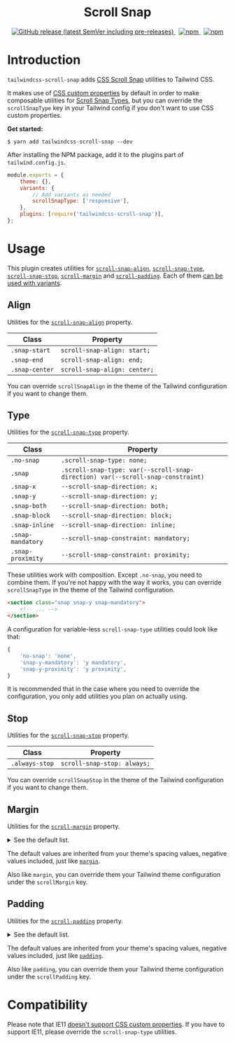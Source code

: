 <p align="center">
  <h1 align="center">Scroll Snap</h1>
  <p align="center">
    <a href="https://github.com/innocenzi/tailwindcss-scroll-snap/releases">
      <img alt="GitHub release (latest SemVer including pre-releases)" src="https://img.shields.io/github/v/release/innocenzi/tailwindcss-scroll-snap?include_prereleases&style=flat-square">
    </a>
    &nbsp;
    <a href="https://npmjs.com/package/tailwindcss-scroll-snap">
      <img alt="npm" src="https://img.shields.io/npm/v/tailwindcss-scroll-snap?style=flat-square">
    </a>
    &nbsp;
    <a href="https://npmjs.com/package/tailwindcss-scroll-snap">
      <img alt="npm" src="https://img.shields.io/npm/dt/tailwindcss-scroll-snap?style=flat-square&color=blue">
    </a>
  </p>
</p>

# Introduction

`tailwindcss-scroll-snap` adds [CSS Scroll Snap](https://css-tricks.com/practical-css-scroll-snapping/) utilities to Tailwind CSS.

It makes use of [CSS custom properties](https://developer.mozilla.org/en-US/docs/Web/CSS/--*) by default in order to make composable utilities for [Scroll Snap Types](https://developer.mozilla.org/fr/docs/Web/CSS/scroll-snap-type), but you can override the `scrollSnapType` key in your Tailwind config if you don't want to use CSS custom properties.

**Get started:**

```console
$ yarn add tailwindcss-scroll-snap --dev
```

After installing the NPM package, add it to the plugins part of `tailwind.config.js`.

```js
module.exports = {
	theme: {},
	variants: {
		// Add variants as needed
		scrollSnapType: ['responsive'],
	},
	plugins: [require('tailwindcss-scroll-snap')],
};
```

# Usage

This plugin creates utilities for [`scroll-snap-align`](#align), [`scroll-snap-type`](#Type), [`scroll-snap-stop`](#Stop), [`scroll-margin`](#margin) and [`scroll-padding`](#Padding). Each of them [can be used with variants](https://tailwindcss.com/docs/configuration/#variants).

## Align

Utilities for the [`scroll-snap-align`](https://developer.mozilla.org/fr/docs/Web/CSS/scroll-snap-align) property.

| Class          | Property                     |
| -------------- | ---------------------------- |
| `.snap-start`  | `scroll-snap-align: start;`  |
| `.snap-end`    | `scroll-snap-align: end;`    |
| `.snap-center` | `scroll-snap-align: center;` |

You can override `scrollSnapAlign` in the theme of the Tailwind configuration if you want to change them.

## Type

Utilities for the [`scroll-snap-type`](https://developer.mozilla.org/fr/docs/Web/CSS/scroll-snap-type) property.

| Class             | Property                                                                        |
| ----------------- | ------------------------------------------------------------------------------- |
| `.no-snap`        | `.scroll-snap-type: none;`                                                      |
| `.snap`           | `.scroll-snap-type: var(--scroll-snap-direction) var(--scroll-snap-constraint)` |
| `.snap-x`         | `--scroll-snap-direction: x;`                                                   |
| `.snap-y`         | `--scroll-snap-direction: y;`                                                   |
| `.snap-both`      | `--scroll-snap-direction: both;`                                                |
| `.snap-block`     | `--scroll-snap-direction: block;`                                               |
| `.snap-inline`    | `--scroll-snap-direction: inline;`                                              |
| `.snap-mandatory` | `--scroll-snap-constraint: mandatory;`                                          |
| `.snap-proximity` | `--scroll-snap-constraint: proximity;`                                          |

These utilities work with composition. Except `.no-snap`, you need to combine them. If you're not happy with the way it works, you can override `scrollSnapType` in the theme of the Tailwind configuration.

```html
<section class="snap snap-y snap-mandatory">
	<!-- ... -->
</section>
```

A configuration for variable-less `scroll-snap-type` utilities could look like that:

```js
{
    'no-snap': 'none',
    'snap-y-mandatory': 'y mandatory',
    'snap-y-proximity': 'y proximity',
}
```

It is recommended that in the case where you need to override the configuration, you only add utilities you plan on actually using.

## Stop

Utilities for the [`scroll-snap-stop`](https://developer.mozilla.org/fr/docs/Web/CSS/scroll-snap-stop) property.

| Class          | Property                    |
| -------------- | --------------------------- |
| `.always-stop` | `scroll-snap-stop: always;` |

You can override `scrollSnapStop` in the theme of the Tailwind configuration if you want to change them.

## Margin

Utilities for the [`scroll-margin`](https://developer.mozilla.org/fr/docs/Web/CSS/scroll-margin) property.

<details>
<summary>See the default list.</summary>
<table>
  <thead>
    <tr>
      <th>Class</th>
      <th>Property</th>
    </tr>
  </thead>
  <tbody>
    <tr>
      <td><code>.snap-m-0</code></td>
      <td><code>scroll-margin: 0;</code></td>
    </tr>
    <tr>
      <td><code>.snap-m-1</code></td>
      <td><code>scroll-margin: 0.25rem;</code></td>
    </tr>
    <tr>
      <td><code>.snap-m-2</code></td>
      <td><code>scroll-margin: 0.5rem;</code></td>
    </tr>
    <tr>
      <td><code>.snap-m-3</code></td>
      <td><code>scroll-margin: 0.75rem;</code></td>
    </tr>
    <tr>
      <td><code>.snap-m-4</code></td>
      <td><code>scroll-margin: 1rem;</code></td>
    </tr>
    <tr>
      <td><code>.snap-m-5</code></td>
      <td><code>scroll-margin: 1.25rem;</code></td>
    </tr>
    <tr>
      <td><code>.snap-m-6</code></td>
      <td><code>scroll-margin: 1.5rem;</code></td>
    </tr>
    <tr>
      <td><code>.snap-m-8</code></td>
      <td><code>scroll-margin: 2rem;</code></td>
    </tr>
    <tr>
      <td><code>.snap-m-10</code></td>
      <td><code>scroll-margin: 2.5rem;</code></td>
    </tr>
    <tr>
      <td><code>.snap-m-12</code></td>
      <td><code>scroll-margin: 3rem;</code></td>
    </tr>
    <tr>
      <td><code>.snap-m-16</code></td>
      <td><code>scroll-margin: 4rem;</code></td>
    </tr>
    <tr>
      <td><code>.snap-m-20</code></td>
      <td><code>scroll-margin: 5rem;</code></td>
    </tr>
    <tr>
      <td><code>.snap-m-24</code></td>
      <td><code>scroll-margin: 6rem;</code></td>
    </tr>
    <tr>
      <td><code>.snap-m-32</code></td>
      <td><code>scroll-margin: 8rem;</code></td>
    </tr>
    <tr>
      <td><code>.snap-m-40</code></td>
      <td><code>scroll-margin: 10rem;</code></td>
    </tr>
    <tr>
      <td><code>.snap-m-48</code></td>
      <td><code>scroll-margin: 12rem;</code></td>
    </tr>
    <tr>
      <td><code>.snap-m-56</code></td>
      <td><code>scroll-margin: 14rem;</code></td>
    </tr>
    <tr>
      <td><code>.snap-m-64</code></td>
      <td><code>scroll-margin: 16rem;</code></td>
    </tr>
    <tr>
      <td><code>.snap-m-auto</code></td>
      <td><code>scroll-margin: auto;</code></td>
    </tr>
    <tr>
      <td><code>.snap-m-px</code></td>
      <td><code>scroll-margin: 1px;</code></td>
    </tr>
    <tr>
      <td><code>.-snap-m-1</code></td>
      <td><code>scroll-margin: -0.25rem;</code></td>
    </tr>
    <tr>
      <td><code>.-snap-m-2</code></td>
      <td><code>scroll-margin: -0.5rem;</code></td>
    </tr>
    <tr>
      <td><code>.-snap-m-3</code></td>
      <td><code>scroll-margin: -0.75rem;</code></td>
    </tr>
    <tr>
      <td><code>.-snap-m-4</code></td>
      <td><code>scroll-margin: -1rem;</code></td>
    </tr>
    <tr>
      <td><code>.-snap-m-5</code></td>
      <td><code>scroll-margin: -1.25rem;</code></td>
    </tr>
    <tr>
      <td><code>.-snap-m-6</code></td>
      <td><code>scroll-margin: -1.5rem;</code></td>
    </tr>
    <tr>
      <td><code>.-snap-m-8</code></td>
      <td><code>scroll-margin: -2rem;</code></td>
    </tr>
    <tr>
      <td><code>.-snap-m-10</code></td>
      <td><code>scroll-margin: -2.5rem;</code></td>
    </tr>
    <tr>
      <td><code>.-snap-m-12</code></td>
      <td><code>scroll-margin: -3rem;</code></td>
    </tr>
    <tr>
      <td><code>.-snap-m-16</code></td>
      <td><code>scroll-margin: -4rem;</code></td>
    </tr>
    <tr>
      <td><code>.-snap-m-20</code></td>
      <td><code>scroll-margin: -5rem;</code></td>
    </tr>
    <tr>
      <td><code>.-snap-m-24</code></td>
      <td><code>scroll-margin: -6rem;</code></td>
    </tr>
    <tr>
      <td><code>.-snap-m-32</code></td>
      <td><code>scroll-margin: -8rem;</code></td>
    </tr>
    <tr>
      <td><code>.-snap-m-40</code></td>
      <td><code>scroll-margin: -10rem;</code></td>
    </tr>
    <tr>
      <td><code>.-snap-m-48</code></td>
      <td><code>scroll-margin: -12rem;</code></td>
    </tr>
    <tr>
      <td><code>.-snap-m-56</code></td>
      <td><code>scroll-margin: -14rem;</code></td>
    </tr>
    <tr>
      <td><code>.-snap-m-64</code></td>
      <td><code>scroll-margin: -16rem;</code></td>
    </tr>
    <tr>
      <td><code>.-snap-m-px</code></td>
      <td><code>scroll-margin: -1px;</code></td>
    </tr>
    <tr>
      <td><code>.snap-my-0</code></td>
      <td><code>scroll-margin-top: 0; scroll-margin-bottom: 0;</code></td>
    </tr>
    <tr>
      <td><code>.snap-mx-0</code></td>
      <td><code>scroll-margin-left: 0; scroll-margin-right: 0;</code></td>
    </tr>
    <tr>
      <td><code>.snap-my-1</code></td>
      <td><code>scroll-margin-top: 0.25rem; scroll-margin-bottom: 0.25rem;</code></td>
    </tr>
    <tr>
      <td><code>.snap-mx-1</code></td>
      <td><code>scroll-margin-left: 0.25rem; scroll-margin-right: 0.25rem;</code></td>
    </tr>
    <tr>
      <td><code>.snap-my-2</code></td>
      <td><code>scroll-margin-top: 0.5rem; scroll-margin-bottom: 0.5rem;</code></td>
    </tr>
    <tr>
      <td><code>.snap-mx-2</code></td>
      <td><code>scroll-margin-left: 0.5rem; scroll-margin-right: 0.5rem;</code></td>
    </tr>
    <tr>
      <td><code>.snap-my-3</code></td>
      <td><code>scroll-margin-top: 0.75rem; scroll-margin-bottom: 0.75rem;</code></td>
    </tr>
    <tr>
      <td><code>.snap-mx-3</code></td>
      <td><code>scroll-margin-left: 0.75rem; scroll-margin-right: 0.75rem;</code></td>
    </tr>
    <tr>
      <td><code>.snap-my-4</code></td>
      <td><code>scroll-margin-top: 1rem; scroll-margin-bottom: 1rem;</code></td>
    </tr>
    <tr>
      <td><code>.snap-mx-4</code></td>
      <td><code>scroll-margin-left: 1rem; scroll-margin-right: 1rem;</code></td>
    </tr>
    <tr>
      <td><code>.snap-my-5</code></td>
      <td><code>scroll-margin-top: 1.25rem; scroll-margin-bottom: 1.25rem;</code></td>
    </tr>
    <tr>
      <td><code>.snap-mx-5</code></td>
      <td><code>scroll-margin-left: 1.25rem; scroll-margin-right: 1.25rem;</code></td>
    </tr>
    <tr>
      <td><code>.snap-my-6</code></td>
      <td><code>scroll-margin-top: 1.5rem; scroll-margin-bottom: 1.5rem;</code></td>
    </tr>
    <tr>
      <td><code>.snap-mx-6</code></td>
      <td><code>scroll-margin-left: 1.5rem; scroll-margin-right: 1.5rem;</code></td>
    </tr>
    <tr>
      <td><code>.snap-my-8</code></td>
      <td><code>scroll-margin-top: 2rem; scroll-margin-bottom: 2rem;</code></td>
    </tr>
    <tr>
      <td><code>.snap-mx-8</code></td>
      <td><code>scroll-margin-left: 2rem; scroll-margin-right: 2rem;</code></td>
    </tr>
    <tr>
      <td><code>.snap-my-10</code></td>
      <td><code>scroll-margin-top: 2.5rem; scroll-margin-bottom: 2.5rem;</code></td>
    </tr>
    <tr>
      <td><code>.snap-mx-10</code></td>
      <td><code>scroll-margin-left: 2.5rem; scroll-margin-right: 2.5rem;</code></td>
    </tr>
    <tr>
      <td><code>.snap-my-12</code></td>
      <td><code>scroll-margin-top: 3rem; scroll-margin-bottom: 3rem;</code></td>
    </tr>
    <tr>
      <td><code>.snap-mx-12</code></td>
      <td><code>scroll-margin-left: 3rem; scroll-margin-right: 3rem;</code></td>
    </tr>
    <tr>
      <td><code>.snap-my-16</code></td>
      <td><code>scroll-margin-top: 4rem; scroll-margin-bottom: 4rem;</code></td>
    </tr>
    <tr>
      <td><code>.snap-mx-16</code></td>
      <td><code>scroll-margin-left: 4rem; scroll-margin-right: 4rem;</code></td>
    </tr>
    <tr>
      <td><code>.snap-my-20</code></td>
      <td><code>scroll-margin-top: 5rem; scroll-margin-bottom: 5rem;</code></td>
    </tr>
    <tr>
      <td><code>.snap-mx-20</code></td>
      <td><code>scroll-margin-left: 5rem; scroll-margin-right: 5rem;</code></td>
    </tr>
    <tr>
      <td><code>.snap-my-24</code></td>
      <td><code>scroll-margin-top: 6rem; scroll-margin-bottom: 6rem;</code></td>
    </tr>
    <tr>
      <td><code>.snap-mx-24</code></td>
      <td><code>scroll-margin-left: 6rem; scroll-margin-right: 6rem;</code></td>
    </tr>
    <tr>
      <td><code>.snap-my-32</code></td>
      <td><code>scroll-margin-top: 8rem; scroll-margin-bottom: 8rem;</code></td>
    </tr>
    <tr>
      <td><code>.snap-mx-32</code></td>
      <td><code>scroll-margin-left: 8rem; scroll-margin-right: 8rem;</code></td>
    </tr>
    <tr>
      <td><code>.snap-my-40</code></td>
      <td><code>scroll-margin-top: 10rem; scroll-margin-bottom: 10rem;</code></td>
    </tr>
    <tr>
      <td><code>.snap-mx-40</code></td>
      <td><code>scroll-margin-left: 10rem; scroll-margin-right: 10rem;</code></td>
    </tr>
    <tr>
      <td><code>.snap-my-48</code></td>
      <td><code>scroll-margin-top: 12rem; scroll-margin-bottom: 12rem;</code></td>
    </tr>
    <tr>
      <td><code>.snap-mx-48</code></td>
      <td><code>scroll-margin-left: 12rem; scroll-margin-right: 12rem;</code></td>
    </tr>
    <tr>
      <td><code>.snap-my-56</code></td>
      <td><code>scroll-margin-top: 14rem; scroll-margin-bottom: 14rem;</code></td>
    </tr>
    <tr>
      <td><code>.snap-mx-56</code></td>
      <td><code>scroll-margin-left: 14rem; scroll-margin-right: 14rem;</code></td>
    </tr>
    <tr>
      <td><code>.snap-my-64</code></td>
      <td><code>scroll-margin-top: 16rem; scroll-margin-bottom: 16rem;</code></td>
    </tr>
    <tr>
      <td><code>.snap-mx-64</code></td>
      <td><code>scroll-margin-left: 16rem; scroll-margin-right: 16rem;</code></td>
    </tr>
    <tr>
      <td><code>.snap-my-auto</code></td>
      <td><code>scroll-margin-top: auto; scroll-margin-bottom: auto;</code></td>
    </tr>
    <tr>
      <td><code>.snap-mx-auto</code></td>
      <td><code>scroll-margin-left: auto; scroll-margin-right: auto;</code></td>
    </tr>
    <tr>
      <td><code>.snap-my-px</code></td>
      <td><code>scroll-margin-top: 1px; scroll-margin-bottom: 1px;</code></td>
    </tr>
    <tr>
      <td><code>.snap-mx-px</code></td>
      <td><code>scroll-margin-left: 1px; scroll-margin-right: 1px;</code></td>
    </tr>
    <tr>
      <td><code>.-snap-my-1</code></td>
      <td><code>scroll-margin-top: -0.25rem; scroll-margin-bottom: -0.25rem;</code></td>
    </tr>
    <tr>
      <td><code>.-snap-mx-1</code></td>
      <td><code>scroll-margin-left: -0.25rem; scroll-margin-right: -0.25rem;</code></td>
    </tr>
    <tr>
      <td><code>.-snap-my-2</code></td>
      <td><code>scroll-margin-top: -0.5rem; scroll-margin-bottom: -0.5rem;</code></td>
    </tr>
    <tr>
      <td><code>.-snap-mx-2</code></td>
      <td><code>scroll-margin-left: -0.5rem; scroll-margin-right: -0.5rem;</code></td>
    </tr>
    <tr>
      <td><code>.-snap-my-3</code></td>
      <td><code>scroll-margin-top: -0.75rem; scroll-margin-bottom: -0.75rem;</code></td>
    </tr>
    <tr>
      <td><code>.-snap-mx-3</code></td>
      <td><code>scroll-margin-left: -0.75rem; scroll-margin-right: -0.75rem;</code></td>
    </tr>
    <tr>
      <td><code>.-snap-my-4</code></td>
      <td><code>scroll-margin-top: -1rem; scroll-margin-bottom: -1rem;</code></td>
    </tr>
    <tr>
      <td><code>.-snap-mx-4</code></td>
      <td><code>scroll-margin-left: -1rem; scroll-margin-right: -1rem;</code></td>
    </tr>
    <tr>
      <td><code>.-snap-my-5</code></td>
      <td><code>scroll-margin-top: -1.25rem; scroll-margin-bottom: -1.25rem;</code></td>
    </tr>
    <tr>
      <td><code>.-snap-mx-5</code></td>
      <td><code>scroll-margin-left: -1.25rem; scroll-margin-right: -1.25rem;</code></td>
    </tr>
    <tr>
      <td><code>.-snap-my-6</code></td>
      <td><code>scroll-margin-top: -1.5rem; scroll-margin-bottom: -1.5rem;</code></td>
    </tr>
    <tr>
      <td><code>.-snap-mx-6</code></td>
      <td><code>scroll-margin-left: -1.5rem; scroll-margin-right: -1.5rem;</code></td>
    </tr>
    <tr>
      <td><code>.-snap-my-8</code></td>
      <td><code>scroll-margin-top: -2rem; scroll-margin-bottom: -2rem;</code></td>
    </tr>
    <tr>
      <td><code>.-snap-mx-8</code></td>
      <td><code>scroll-margin-left: -2rem; scroll-margin-right: -2rem;</code></td>
    </tr>
    <tr>
      <td><code>.-snap-my-10</code></td>
      <td><code>scroll-margin-top: -2.5rem; scroll-margin-bottom: -2.5rem;</code></td>
    </tr>
    <tr>
      <td><code>.-snap-mx-10</code></td>
      <td><code>scroll-margin-left: -2.5rem; scroll-margin-right: -2.5rem;</code></td>
    </tr>
    <tr>
      <td><code>.-snap-my-12</code></td>
      <td><code>scroll-margin-top: -3rem; scroll-margin-bottom: -3rem;</code></td>
    </tr>
    <tr>
      <td><code>.-snap-mx-12</code></td>
      <td><code>scroll-margin-left: -3rem; scroll-margin-right: -3rem;</code></td>
    </tr>
    <tr>
      <td><code>.-snap-my-16</code></td>
      <td><code>scroll-margin-top: -4rem; scroll-margin-bottom: -4rem;</code></td>
    </tr>
    <tr>
      <td><code>.-snap-mx-16</code></td>
      <td><code>scroll-margin-left: -4rem; scroll-margin-right: -4rem;</code></td>
    </tr>
    <tr>
      <td><code>.-snap-my-20</code></td>
      <td><code>scroll-margin-top: -5rem; scroll-margin-bottom: -5rem;</code></td>
    </tr>
    <tr>
      <td><code>.-snap-mx-20</code></td>
      <td><code>scroll-margin-left: -5rem; scroll-margin-right: -5rem;</code></td>
    </tr>
    <tr>
      <td><code>.-snap-my-24</code></td>
      <td><code>scroll-margin-top: -6rem; scroll-margin-bottom: -6rem;</code></td>
    </tr>
    <tr>
      <td><code>.-snap-mx-24</code></td>
      <td><code>scroll-margin-left: -6rem; scroll-margin-right: -6rem;</code></td>
    </tr>
    <tr>
      <td><code>.-snap-my-32</code></td>
      <td><code>scroll-margin-top: -8rem; scroll-margin-bottom: -8rem;</code></td>
    </tr>
    <tr>
      <td><code>.-snap-mx-32</code></td>
      <td><code>scroll-margin-left: -8rem; scroll-margin-right: -8rem;</code></td>
    </tr>
    <tr>
      <td><code>.-snap-my-40</code></td>
      <td><code>scroll-margin-top: -10rem; scroll-margin-bottom: -10rem;</code></td>
    </tr>
    <tr>
      <td><code>.-snap-mx-40</code></td>
      <td><code>scroll-margin-left: -10rem; scroll-margin-right: -10rem;</code></td>
    </tr>
    <tr>
      <td><code>.-snap-my-48</code></td>
      <td><code>scroll-margin-top: -12rem; scroll-margin-bottom: -12rem;</code></td>
    </tr>
    <tr>
      <td><code>.-snap-mx-48</code></td>
      <td><code>scroll-margin-left: -12rem; scroll-margin-right: -12rem;</code></td>
    </tr>
    <tr>
      <td><code>.-snap-my-56</code></td>
      <td><code>scroll-margin-top: -14rem; scroll-margin-bottom: -14rem;</code></td>
    </tr>
    <tr>
      <td><code>.-snap-mx-56</code></td>
      <td><code>scroll-margin-left: -14rem; scroll-margin-right: -14rem;</code></td>
    </tr>
    <tr>
      <td><code>.-snap-my-64</code></td>
      <td><code>scroll-margin-top: -16rem; scroll-margin-bottom: -16rem;</code></td>
    </tr>
    <tr>
      <td><code>.-snap-mx-64</code></td>
      <td><code>scroll-margin-left: -16rem; scroll-margin-right: -16rem;</code></td>
    </tr>
    <tr>
      <td><code>.-snap-my-px</code></td>
      <td><code>scroll-margin-top: -1px; scroll-margin-bottom: -1px;</code></td>
    </tr>
    <tr>
      <td><code>.-snap-mx-px</code></td>
      <td><code>scroll-margin-left: -1px; scroll-margin-right: -1px;</code></td>
    </tr>
    <tr>
      <td><code>.snap-mt-0</code></td>
      <td><code>scroll-margin-top: 0;</code></td>
    </tr>
    <tr>
      <td><code>.snap-mr-0</code></td>
      <td><code>scroll-margin-right: 0;</code></td>
    </tr>
    <tr>
      <td><code>.snap-mb-0</code></td>
      <td><code>scroll-margin-bottom: 0;</code></td>
    </tr>
    <tr>
      <td><code>.snap-ml-0</code></td>
      <td><code>scroll-margin-left: 0;</code></td>
    </tr>
    <tr>
      <td><code>.snap-mt-1</code></td>
      <td><code>scroll-margin-top: 0.25rem;</code></td>
    </tr>
    <tr>
      <td><code>.snap-mr-1</code></td>
      <td><code>scroll-margin-right: 0.25rem;</code></td>
    </tr>
    <tr>
      <td><code>.snap-mb-1</code></td>
      <td><code>scroll-margin-bottom: 0.25rem;</code></td>
    </tr>
    <tr>
      <td><code>.snap-ml-1</code></td>
      <td><code>scroll-margin-left: 0.25rem;</code></td>
    </tr>
    <tr>
      <td><code>.snap-mt-2</code></td>
      <td><code>scroll-margin-top: 0.5rem;</code></td>
    </tr>
    <tr>
      <td><code>.snap-mr-2</code></td>
      <td><code>scroll-margin-right: 0.5rem;</code></td>
    </tr>
    <tr>
      <td><code>.snap-mb-2</code></td>
      <td><code>scroll-margin-bottom: 0.5rem;</code></td>
    </tr>
    <tr>
      <td><code>.snap-ml-2</code></td>
      <td><code>scroll-margin-left: 0.5rem;</code></td>
    </tr>
    <tr>
      <td><code>.snap-mt-3</code></td>
      <td><code>scroll-margin-top: 0.75rem;</code></td>
    </tr>
    <tr>
      <td><code>.snap-mr-3</code></td>
      <td><code>scroll-margin-right: 0.75rem;</code></td>
    </tr>
    <tr>
      <td><code>.snap-mb-3</code></td>
      <td><code>scroll-margin-bottom: 0.75rem;</code></td>
    </tr>
    <tr>
      <td><code>.snap-ml-3</code></td>
      <td><code>scroll-margin-left: 0.75rem;</code></td>
    </tr>
    <tr>
      <td><code>.snap-mt-4</code></td>
      <td><code>scroll-margin-top: 1rem;</code></td>
    </tr>
    <tr>
      <td><code>.snap-mr-4</code></td>
      <td><code>scroll-margin-right: 1rem;</code></td>
    </tr>
    <tr>
      <td><code>.snap-mb-4</code></td>
      <td><code>scroll-margin-bottom: 1rem;</code></td>
    </tr>
    <tr>
      <td><code>.snap-ml-4</code></td>
      <td><code>scroll-margin-left: 1rem;</code></td>
    </tr>
    <tr>
      <td><code>.snap-mt-5</code></td>
      <td><code>scroll-margin-top: 1.25rem;</code></td>
    </tr>
    <tr>
      <td><code>.snap-mr-5</code></td>
      <td><code>scroll-margin-right: 1.25rem;</code></td>
    </tr>
    <tr>
      <td><code>.snap-mb-5</code></td>
      <td><code>scroll-margin-bottom: 1.25rem;</code></td>
    </tr>
    <tr>
      <td><code>.snap-ml-5</code></td>
      <td><code>scroll-margin-left: 1.25rem;</code></td>
    </tr>
    <tr>
      <td><code>.snap-mt-6</code></td>
      <td><code>scroll-margin-top: 1.5rem;</code></td>
    </tr>
    <tr>
      <td><code>.snap-mr-6</code></td>
      <td><code>scroll-margin-right: 1.5rem;</code></td>
    </tr>
    <tr>
      <td><code>.snap-mb-6</code></td>
      <td><code>scroll-margin-bottom: 1.5rem;</code></td>
    </tr>
    <tr>
      <td><code>.snap-ml-6</code></td>
      <td><code>scroll-margin-left: 1.5rem;</code></td>
    </tr>
    <tr>
      <td><code>.snap-mt-8</code></td>
      <td><code>scroll-margin-top: 2rem;</code></td>
    </tr>
    <tr>
      <td><code>.snap-mr-8</code></td>
      <td><code>scroll-margin-right: 2rem;</code></td>
    </tr>
    <tr>
      <td><code>.snap-mb-8</code></td>
      <td><code>scroll-margin-bottom: 2rem;</code></td>
    </tr>
    <tr>
      <td><code>.snap-ml-8</code></td>
      <td><code>scroll-margin-left: 2rem;</code></td>
    </tr>
    <tr>
      <td><code>.snap-mt-10</code></td>
      <td><code>scroll-margin-top: 2.5rem;</code></td>
    </tr>
    <tr>
      <td><code>.snap-mr-10</code></td>
      <td><code>scroll-margin-right: 2.5rem;</code></td>
    </tr>
    <tr>
      <td><code>.snap-mb-10</code></td>
      <td><code>scroll-margin-bottom: 2.5rem;</code></td>
    </tr>
    <tr>
      <td><code>.snap-ml-10</code></td>
      <td><code>scroll-margin-left: 2.5rem;</code></td>
    </tr>
    <tr>
      <td><code>.snap-mt-12</code></td>
      <td><code>scroll-margin-top: 3rem;</code></td>
    </tr>
    <tr>
      <td><code>.snap-mr-12</code></td>
      <td><code>scroll-margin-right: 3rem;</code></td>
    </tr>
    <tr>
      <td><code>.snap-mb-12</code></td>
      <td><code>scroll-margin-bottom: 3rem;</code></td>
    </tr>
    <tr>
      <td><code>.snap-ml-12</code></td>
      <td><code>scroll-margin-left: 3rem;</code></td>
    </tr>
    <tr>
      <td><code>.snap-mt-16</code></td>
      <td><code>scroll-margin-top: 4rem;</code></td>
    </tr>
    <tr>
      <td><code>.snap-mr-16</code></td>
      <td><code>scroll-margin-right: 4rem;</code></td>
    </tr>
    <tr>
      <td><code>.snap-mb-16</code></td>
      <td><code>scroll-margin-bottom: 4rem;</code></td>
    </tr>
    <tr>
      <td><code>.snap-ml-16</code></td>
      <td><code>scroll-margin-left: 4rem;</code></td>
    </tr>
    <tr>
      <td><code>.snap-mt-20</code></td>
      <td><code>scroll-margin-top: 5rem;</code></td>
    </tr>
    <tr>
      <td><code>.snap-mr-20</code></td>
      <td><code>scroll-margin-right: 5rem;</code></td>
    </tr>
    <tr>
      <td><code>.snap-mb-20</code></td>
      <td><code>scroll-margin-bottom: 5rem;</code></td>
    </tr>
    <tr>
      <td><code>.snap-ml-20</code></td>
      <td><code>scroll-margin-left: 5rem;</code></td>
    </tr>
    <tr>
      <td><code>.snap-mt-24</code></td>
      <td><code>scroll-margin-top: 6rem;</code></td>
    </tr>
    <tr>
      <td><code>.snap-mr-24</code></td>
      <td><code>scroll-margin-right: 6rem;</code></td>
    </tr>
    <tr>
      <td><code>.snap-mb-24</code></td>
      <td><code>scroll-margin-bottom: 6rem;</code></td>
    </tr>
    <tr>
      <td><code>.snap-ml-24</code></td>
      <td><code>scroll-margin-left: 6rem;</code></td>
    </tr>
    <tr>
      <td><code>.snap-mt-32</code></td>
      <td><code>scroll-margin-top: 8rem;</code></td>
    </tr>
    <tr>
      <td><code>.snap-mr-32</code></td>
      <td><code>scroll-margin-right: 8rem;</code></td>
    </tr>
    <tr>
      <td><code>.snap-mb-32</code></td>
      <td><code>scroll-margin-bottom: 8rem;</code></td>
    </tr>
    <tr>
      <td><code>.snap-ml-32</code></td>
      <td><code>scroll-margin-left: 8rem;</code></td>
    </tr>
    <tr>
      <td><code>.snap-mt-40</code></td>
      <td><code>scroll-margin-top: 10rem;</code></td>
    </tr>
    <tr>
      <td><code>.snap-mr-40</code></td>
      <td><code>scroll-margin-right: 10rem;</code></td>
    </tr>
    <tr>
      <td><code>.snap-mb-40</code></td>
      <td><code>scroll-margin-bottom: 10rem;</code></td>
    </tr>
    <tr>
      <td><code>.snap-ml-40</code></td>
      <td><code>scroll-margin-left: 10rem;</code></td>
    </tr>
    <tr>
      <td><code>.snap-mt-48</code></td>
      <td><code>scroll-margin-top: 12rem;</code></td>
    </tr>
    <tr>
      <td><code>.snap-mr-48</code></td>
      <td><code>scroll-margin-right: 12rem;</code></td>
    </tr>
    <tr>
      <td><code>.snap-mb-48</code></td>
      <td><code>scroll-margin-bottom: 12rem;</code></td>
    </tr>
    <tr>
      <td><code>.snap-ml-48</code></td>
      <td><code>scroll-margin-left: 12rem;</code></td>
    </tr>
    <tr>
      <td><code>.snap-mt-56</code></td>
      <td><code>scroll-margin-top: 14rem;</code></td>
    </tr>
    <tr>
      <td><code>.snap-mr-56</code></td>
      <td><code>scroll-margin-right: 14rem;</code></td>
    </tr>
    <tr>
      <td><code>.snap-mb-56</code></td>
      <td><code>scroll-margin-bottom: 14rem;</code></td>
    </tr>
    <tr>
      <td><code>.snap-ml-56</code></td>
      <td><code>scroll-margin-left: 14rem;</code></td>
    </tr>
    <tr>
      <td><code>.snap-mt-64</code></td>
      <td><code>scroll-margin-top: 16rem;</code></td>
    </tr>
    <tr>
      <td><code>.snap-mr-64</code></td>
      <td><code>scroll-margin-right: 16rem;</code></td>
    </tr>
    <tr>
      <td><code>.snap-mb-64</code></td>
      <td><code>scroll-margin-bottom: 16rem;</code></td>
    </tr>
    <tr>
      <td><code>.snap-ml-64</code></td>
      <td><code>scroll-margin-left: 16rem;</code></td>
    </tr>
    <tr>
      <td><code>.snap-mt-auto</code></td>
      <td><code>scroll-margin-top: auto;</code></td>
    </tr>
    <tr>
      <td><code>.snap-mr-auto</code></td>
      <td><code>scroll-margin-right: auto;</code></td>
    </tr>
    <tr>
      <td><code>.snap-mb-auto</code></td>
      <td><code>scroll-margin-bottom: auto;</code></td>
    </tr>
    <tr>
      <td><code>.snap-ml-auto</code></td>
      <td><code>scroll-margin-left: auto;</code></td>
    </tr>
    <tr>
      <td><code>.snap-mt-px</code></td>
      <td><code>scroll-margin-top: 1px;</code></td>
    </tr>
    <tr>
      <td><code>.snap-mr-px</code></td>
      <td><code>scroll-margin-right: 1px;</code></td>
    </tr>
    <tr>
      <td><code>.snap-mb-px</code></td>
      <td><code>scroll-margin-bottom: 1px;</code></td>
    </tr>
    <tr>
      <td><code>.snap-ml-px</code></td>
      <td><code>scroll-margin-left: 1px;</code></td>
    </tr>
    <tr>
      <td><code>.-snap-mt-1</code></td>
      <td><code>scroll-margin-top: -0.25rem;</code></td>
    </tr>
    <tr>
      <td><code>.-snap-mr-1</code></td>
      <td><code>scroll-margin-right: -0.25rem;</code></td>
    </tr>
    <tr>
      <td><code>.-snap-mb-1</code></td>
      <td><code>scroll-margin-bottom: -0.25rem;</code></td>
    </tr>
    <tr>
      <td><code>.-snap-ml-1</code></td>
      <td><code>scroll-margin-left: -0.25rem;</code></td>
    </tr>
    <tr>
      <td><code>.-snap-mt-2</code></td>
      <td><code>scroll-margin-top: -0.5rem;</code></td>
    </tr>
    <tr>
      <td><code>.-snap-mr-2</code></td>
      <td><code>scroll-margin-right: -0.5rem;</code></td>
    </tr>
    <tr>
      <td><code>.-snap-mb-2</code></td>
      <td><code>scroll-margin-bottom: -0.5rem;</code></td>
    </tr>
    <tr>
      <td><code>.-snap-ml-2</code></td>
      <td><code>scroll-margin-left: -0.5rem;</code></td>
    </tr>
    <tr>
      <td><code>.-snap-mt-3</code></td>
      <td><code>scroll-margin-top: -0.75rem;</code></td>
    </tr>
    <tr>
      <td><code>.-snap-mr-3</code></td>
      <td><code>scroll-margin-right: -0.75rem;</code></td>
    </tr>
    <tr>
      <td><code>.-snap-mb-3</code></td>
      <td><code>scroll-margin-bottom: -0.75rem;</code></td>
    </tr>
    <tr>
      <td><code>.-snap-ml-3</code></td>
      <td><code>scroll-margin-left: -0.75rem;</code></td>
    </tr>
    <tr>
      <td><code>.-snap-mt-4</code></td>
      <td><code>scroll-margin-top: -1rem;</code></td>
    </tr>
    <tr>
      <td><code>.-snap-mr-4</code></td>
      <td><code>scroll-margin-right: -1rem;</code></td>
    </tr>
    <tr>
      <td><code>.-snap-mb-4</code></td>
      <td><code>scroll-margin-bottom: -1rem;</code></td>
    </tr>
    <tr>
      <td><code>.-snap-ml-4</code></td>
      <td><code>scroll-margin-left: -1rem;</code></td>
    </tr>
    <tr>
      <td><code>.-snap-mt-5</code></td>
      <td><code>scroll-margin-top: -1.25rem;</code></td>
    </tr>
    <tr>
      <td><code>.-snap-mr-5</code></td>
      <td><code>scroll-margin-right: -1.25rem;</code></td>
    </tr>
    <tr>
      <td><code>.-snap-mb-5</code></td>
      <td><code>scroll-margin-bottom: -1.25rem;</code></td>
    </tr>
    <tr>
      <td><code>.-snap-ml-5</code></td>
      <td><code>scroll-margin-left: -1.25rem;</code></td>
    </tr>
    <tr>
      <td><code>.-snap-mt-6</code></td>
      <td><code>scroll-margin-top: -1.5rem;</code></td>
    </tr>
    <tr>
      <td><code>.-snap-mr-6</code></td>
      <td><code>scroll-margin-right: -1.5rem;</code></td>
    </tr>
    <tr>
      <td><code>.-snap-mb-6</code></td>
      <td><code>scroll-margin-bottom: -1.5rem;</code></td>
    </tr>
    <tr>
      <td><code>.-snap-ml-6</code></td>
      <td><code>scroll-margin-left: -1.5rem;</code></td>
    </tr>
    <tr>
      <td><code>.-snap-mt-8</code></td>
      <td><code>scroll-margin-top: -2rem;</code></td>
    </tr>
    <tr>
      <td><code>.-snap-mr-8</code></td>
      <td><code>scroll-margin-right: -2rem;</code></td>
    </tr>
    <tr>
      <td><code>.-snap-mb-8</code></td>
      <td><code>scroll-margin-bottom: -2rem;</code></td>
    </tr>
    <tr>
      <td><code>.-snap-ml-8</code></td>
      <td><code>scroll-margin-left: -2rem;</code></td>
    </tr>
    <tr>
      <td><code>.-snap-mt-10</code></td>
      <td><code>scroll-margin-top: -2.5rem;</code></td>
    </tr>
    <tr>
      <td><code>.-snap-mr-10</code></td>
      <td><code>scroll-margin-right: -2.5rem;</code></td>
    </tr>
    <tr>
      <td><code>.-snap-mb-10</code></td>
      <td><code>scroll-margin-bottom: -2.5rem;</code></td>
    </tr>
    <tr>
      <td><code>.-snap-ml-10</code></td>
      <td><code>scroll-margin-left: -2.5rem;</code></td>
    </tr>
    <tr>
      <td><code>.-snap-mt-12</code></td>
      <td><code>scroll-margin-top: -3rem;</code></td>
    </tr>
    <tr>
      <td><code>.-snap-mr-12</code></td>
      <td><code>scroll-margin-right: -3rem;</code></td>
    </tr>
    <tr>
      <td><code>.-snap-mb-12</code></td>
      <td><code>scroll-margin-bottom: -3rem;</code></td>
    </tr>
    <tr>
      <td><code>.-snap-ml-12</code></td>
      <td><code>scroll-margin-left: -3rem;</code></td>
    </tr>
    <tr>
      <td><code>.-snap-mt-16</code></td>
      <td><code>scroll-margin-top: -4rem;</code></td>
    </tr>
    <tr>
      <td><code>.-snap-mr-16</code></td>
      <td><code>scroll-margin-right: -4rem;</code></td>
    </tr>
    <tr>
      <td><code>.-snap-mb-16</code></td>
      <td><code>scroll-margin-bottom: -4rem;</code></td>
    </tr>
    <tr>
      <td><code>.-snap-ml-16</code></td>
      <td><code>scroll-margin-left: -4rem;</code></td>
    </tr>
    <tr>
      <td><code>.-snap-mt-20</code></td>
      <td><code>scroll-margin-top: -5rem;</code></td>
    </tr>
    <tr>
      <td><code>.-snap-mr-20</code></td>
      <td><code>scroll-margin-right: -5rem;</code></td>
    </tr>
    <tr>
      <td><code>.-snap-mb-20</code></td>
      <td><code>scroll-margin-bottom: -5rem;</code></td>
    </tr>
    <tr>
      <td><code>.-snap-ml-20</code></td>
      <td><code>scroll-margin-left: -5rem;</code></td>
    </tr>
    <tr>
      <td><code>.-snap-mt-24</code></td>
      <td><code>scroll-margin-top: -6rem;</code></td>
    </tr>
    <tr>
      <td><code>.-snap-mr-24</code></td>
      <td><code>scroll-margin-right: -6rem;</code></td>
    </tr>
    <tr>
      <td><code>.-snap-mb-24</code></td>
      <td><code>scroll-margin-bottom: -6rem;</code></td>
    </tr>
    <tr>
      <td><code>.-snap-ml-24</code></td>
      <td><code>scroll-margin-left: -6rem;</code></td>
    </tr>
    <tr>
      <td><code>.-snap-mt-32</code></td>
      <td><code>scroll-margin-top: -8rem;</code></td>
    </tr>
    <tr>
      <td><code>.-snap-mr-32</code></td>
      <td><code>scroll-margin-right: -8rem;</code></td>
    </tr>
    <tr>
      <td><code>.-snap-mb-32</code></td>
      <td><code>scroll-margin-bottom: -8rem;</code></td>
    </tr>
    <tr>
      <td><code>.-snap-ml-32</code></td>
      <td><code>scroll-margin-left: -8rem;</code></td>
    </tr>
    <tr>
      <td><code>.-snap-mt-40</code></td>
      <td><code>scroll-margin-top: -10rem;</code></td>
    </tr>
    <tr>
      <td><code>.-snap-mr-40</code></td>
      <td><code>scroll-margin-right: -10rem;</code></td>
    </tr>
    <tr>
      <td><code>.-snap-mb-40</code></td>
      <td><code>scroll-margin-bottom: -10rem;</code></td>
    </tr>
    <tr>
      <td><code>.-snap-ml-40</code></td>
      <td><code>scroll-margin-left: -10rem;</code></td>
    </tr>
    <tr>
      <td><code>.-snap-mt-48</code></td>
      <td><code>scroll-margin-top: -12rem;</code></td>
    </tr>
    <tr>
      <td><code>.-snap-mr-48</code></td>
      <td><code>scroll-margin-right: -12rem;</code></td>
    </tr>
    <tr>
      <td><code>.-snap-mb-48</code></td>
      <td><code>scroll-margin-bottom: -12rem;</code></td>
    </tr>
    <tr>
      <td><code>.-snap-ml-48</code></td>
      <td><code>scroll-margin-left: -12rem;</code></td>
    </tr>
    <tr>
      <td><code>.-snap-mt-56</code></td>
      <td><code>scroll-margin-top: -14rem;</code></td>
    </tr>
    <tr>
      <td><code>.-snap-mr-56</code></td>
      <td><code>scroll-margin-right: -14rem;</code></td>
    </tr>
    <tr>
      <td><code>.-snap-mb-56</code></td>
      <td><code>scroll-margin-bottom: -14rem;</code></td>
    </tr>
    <tr>
      <td><code>.-snap-ml-56</code></td>
      <td><code>scroll-margin-left: -14rem;</code></td>
    </tr>
    <tr>
      <td><code>.-snap-mt-64</code></td>
      <td><code>scroll-margin-top: -16rem;</code></td>
    </tr>
    <tr>
      <td><code>.-snap-mr-64</code></td>
      <td><code>scroll-margin-right: -16rem;</code></td>
    </tr>
    <tr>
      <td><code>.-snap-mb-64</code></td>
      <td><code>scroll-margin-bottom: -16rem;</code></td>
    </tr>
    <tr>
      <td><code>.-snap-ml-64</code></td>
      <td><code>scroll-margin-left: -16rem;</code></td>
    </tr>
    <tr>
      <td><code>.-snap-mt-px</code></td>
      <td><code>scroll-margin-top: -1px;</code></td>
    </tr>
    <tr>
      <td><code>.-snap-mr-px</code></td>
      <td><code>scroll-margin-right: -1px;</code></td>
    </tr>
    <tr>
      <td><code>.-snap-mb-px</code></td>
      <td><code>scroll-margin-bottom: -1px;</code></td>
    </tr>
    <tr>
      <td><code>.-snap-ml-px</code></td>
      <td><code>scroll-margin-left: -1px ;</code></td>
    </tr>
  </tbody>
</table>
</details>

The default values are inherited from your theme's spacing values, negative values included, just like [`margin`](https://tailwindcss.com/docs/margin).

Also like `margin`, you can override them your Tailwind theme configuration under the `scrollMargin` key.

## Padding

Utilities for the [`scroll-padding`](https://developer.mozilla.org/fr/docs/Web/CSS/scroll-padding) property.

<details>
<summary>See the default list.</summary>
<table>
  <thead>
    <tr>
      <th>Class</th>
      <th>Property</th>
    </tr>
  </thead>
  <tbody>
    <tr>
      <td><code>.snap-p-0</code></td>
      <td><code>scroll-padding: 0;</code></td>
    </tr>
    <tr>
      <td><code>.snap-p-1</code></td>
      <td><code>scroll-padding: 0.25rem;</code></td>
    </tr>
    <tr>
      <td><code>.snap-p-2</code></td>
      <td><code>scroll-padding: 0.5rem;</code></td>
    </tr>
    <tr>
      <td><code>.snap-p-3</code></td>
      <td><code>scroll-padding: 0.75rem;</code></td>
    </tr>
    <tr>
      <td><code>.snap-p-4</code></td>
      <td><code>scroll-padding: 1rem;</code></td>
    </tr>
    <tr>
      <td><code>.snap-p-5</code></td>
      <td><code>scroll-padding: 1.25rem;</code></td>
    </tr>
    <tr>
      <td><code>.snap-p-6</code></td>
      <td><code>scroll-padding: 1.5rem;</code></td>
    </tr>
    <tr>
      <td><code>.snap-p-8</code></td>
      <td><code>scroll-padding: 2rem;</code></td>
    </tr>
    <tr>
      <td><code>.snap-p-10</code></td>
      <td><code>scroll-padding: 2.5rem;</code></td>
    </tr>
    <tr>
      <td><code>.snap-p-12</code></td>
      <td><code>scroll-padding: 3rem;</code></td>
    </tr>
    <tr>
      <td><code>.snap-p-16</code></td>
      <td><code>scroll-padding: 4rem;</code></td>
    </tr>
    <tr>
      <td><code>.snap-p-20</code></td>
      <td><code>scroll-padding: 5rem;</code></td>
    </tr>
    <tr>
      <td><code>.snap-p-24</code></td>
      <td><code>scroll-padding: 6rem;</code></td>
    </tr>
    <tr>
      <td><code>.snap-p-32</code></td>
      <td><code>scroll-padding: 8rem;</code></td>
    </tr>
    <tr>
      <td><code>.snap-p-40</code></td>
      <td><code>scroll-padding: 10rem;</code></td>
    </tr>
    <tr>
      <td><code>.snap-p-48</code></td>
      <td><code>scroll-padding: 12rem;</code></td>
    </tr>
    <tr>
      <td><code>.snap-p-56</code></td>
      <td><code>scroll-padding: 14rem;</code></td>
    </tr>
    <tr>
      <td><code>.snap-p-64</code></td>
      <td><code>scroll-padding: 16rem;</code></td>
    </tr>
    <tr>
      <td><code>.snap-p-px</code></td>
      <td><code>scroll-padding: 1px;</code></td>
    </tr>
    <tr>
      <td><code>.snap-py-0</code></td>
      <td><code>scroll-padding-top: 0; scroll-padding-bottom: 0;</code></td>
    </tr>
    <tr>
      <td><code>.snap-px-0</code></td>
      <td><code>scroll-padding-left: 0; scroll-padding-right: 0;</code></td>
    </tr>
    <tr>
      <td><code>.snap-py-1</code></td>
      <td><code>scroll-padding-top: 0.25rem; scroll-padding-bottom: 0.25rem;</code></td>
    </tr>
    <tr>
      <td><code>.snap-px-1</code></td>
      <td><code>scroll-padding-left: 0.25rem; scroll-padding-right: 0.25rem;</code></td>
    </tr>
    <tr>
      <td><code>.snap-py-2</code></td>
      <td><code>scroll-padding-top: 0.5rem; scroll-padding-bottom: 0.5rem;</code></td>
    </tr>
    <tr>
      <td><code>.snap-px-2</code></td>
      <td><code>scroll-padding-left: 0.5rem; scroll-padding-right: 0.5rem;</code></td>
    </tr>
    <tr>
      <td><code>.snap-py-3</code></td>
      <td><code>scroll-padding-top: 0.75rem; scroll-padding-bottom: 0.75rem;</code></td>
    </tr>
    <tr>
      <td><code>.snap-px-3</code></td>
      <td><code>scroll-padding-left: 0.75rem; scroll-padding-right: 0.75rem;</code></td>
    </tr>
    <tr>
      <td><code>.snap-py-4</code></td>
      <td><code>scroll-padding-top: 1rem; scroll-padding-bottom: 1rem;</code></td>
    </tr>
    <tr>
      <td><code>.snap-px-4</code></td>
      <td><code>scroll-padding-left: 1rem; scroll-padding-right: 1rem;</code></td>
    </tr>
    <tr>
      <td><code>.snap-py-5</code></td>
      <td><code>scroll-padding-top: 1.25rem; scroll-padding-bottom: 1.25rem;</code></td>
    </tr>
    <tr>
      <td><code>.snap-px-5</code></td>
      <td><code>scroll-padding-left: 1.25rem; scroll-padding-right: 1.25rem;</code></td>
    </tr>
    <tr>
      <td><code>.snap-py-6</code></td>
      <td><code>scroll-padding-top: 1.5rem; scroll-padding-bottom: 1.5rem;</code></td>
    </tr>
    <tr>
      <td><code>.snap-px-6</code></td>
      <td><code>scroll-padding-left: 1.5rem; scroll-padding-right: 1.5rem;</code></td>
    </tr>
    <tr>
      <td><code>.snap-py-8</code></td>
      <td><code>scroll-padding-top: 2rem; scroll-padding-bottom: 2rem;</code></td>
    </tr>
    <tr>
      <td><code>.snap-px-8</code></td>
      <td><code>scroll-padding-left: 2rem; scroll-padding-right: 2rem;</code></td>
    </tr>
    <tr>
      <td><code>.snap-py-10</code></td>
      <td><code>scroll-padding-top: 2.5rem; scroll-padding-bottom: 2.5rem;</code></td>
    </tr>
    <tr>
      <td><code>.snap-px-10</code></td>
      <td><code>scroll-padding-left: 2.5rem; scroll-padding-right: 2.5rem;</code></td>
    </tr>
    <tr>
      <td><code>.snap-py-12</code></td>
      <td><code>scroll-padding-top: 3rem; scroll-padding-bottom: 3rem;</code></td>
    </tr>
    <tr>
      <td><code>.snap-px-12</code></td>
      <td><code>scroll-padding-left: 3rem; scroll-padding-right: 3rem;</code></td>
    </tr>
    <tr>
      <td><code>.snap-py-16</code></td>
      <td><code>scroll-padding-top: 4rem; scroll-padding-bottom: 4rem;</code></td>
    </tr>
    <tr>
      <td><code>.snap-px-16</code></td>
      <td><code>scroll-padding-left: 4rem; scroll-padding-right: 4rem;</code></td>
    </tr>
    <tr>
      <td><code>.snap-py-20</code></td>
      <td><code>scroll-padding-top: 5rem; scroll-padding-bottom: 5rem;</code></td>
    </tr>
    <tr>
      <td><code>.snap-px-20</code></td>
      <td><code>scroll-padding-left: 5rem; scroll-padding-right: 5rem;</code></td>
    </tr>
    <tr>
      <td><code>.snap-py-24</code></td>
      <td><code>scroll-padding-top: 6rem; scroll-padding-bottom: 6rem;</code></td>
    </tr>
    <tr>
      <td><code>.snap-px-24</code></td>
      <td><code>scroll-padding-left: 6rem; scroll-padding-right: 6rem;</code></td>
    </tr>
    <tr>
      <td><code>.snap-py-32</code></td>
      <td><code>scroll-padding-top: 8rem; scroll-padding-bottom: 8rem;</code></td>
    </tr>
    <tr>
      <td><code>.snap-px-32</code></td>
      <td><code>scroll-padding-left: 8rem; scroll-padding-right: 8rem;</code></td>
    </tr>
    <tr>
      <td><code>.snap-py-40</code></td>
      <td><code>scroll-padding-top: 10rem; scroll-padding-bottom: 10rem;</code></td>
    </tr>
    <tr>
      <td><code>.snap-px-40</code></td>
      <td><code>scroll-padding-left: 10rem; scroll-padding-right: 10rem;</code></td>
    </tr>
    <tr>
      <td><code>.snap-py-48</code></td>
      <td><code>scroll-padding-top: 12rem; scroll-padding-bottom: 12rem;</code></td>
    </tr>
    <tr>
      <td><code>.snap-px-48</code></td>
      <td><code>scroll-padding-left: 12rem; scroll-padding-right: 12rem;</code></td>
    </tr>
    <tr>
      <td><code>.snap-py-56</code></td>
      <td><code>scroll-padding-top: 14rem; scroll-padding-bottom: 14rem;</code></td>
    </tr>
    <tr>
      <td><code>.snap-px-56</code></td>
      <td><code>scroll-padding-left: 14rem; scroll-padding-right: 14rem;</code></td>
    </tr>
    <tr>
      <td><code>.snap-py-64</code></td>
      <td><code>scroll-padding-top: 16rem; scroll-padding-bottom: 16rem;</code></td>
    </tr>
    <tr>
      <td><code>.snap-px-64</code></td>
      <td><code>scroll-padding-left: 16rem; scroll-padding-right: 16rem;</code></td>
    </tr>
    <tr>
      <td><code>.snap-py-px</code></td>
      <td><code>scroll-padding-top: 1px; scroll-padding-bottom: 1px;</code></td>
    </tr>
    <tr>
      <td><code>.snap-px-px</code></td>
      <td><code>scroll-padding-left: 1px; scroll-padding-right: 1px;</code></td>
    </tr>
    <tr>
      <td><code>.snap-pt-0</code></td>
      <td><code>scroll-padding-top: 0;</code></td>
    </tr>
    <tr>
      <td><code>.snap-pr-0</code></td>
      <td><code>scroll-padding-right: 0;</code></td>
    </tr>
    <tr>
      <td><code>.snap-pb-0</code></td>
      <td><code>scroll-padding-bottom: 0;</code></td>
    </tr>
    <tr>
      <td><code>.snap-pl-0</code></td>
      <td><code>scroll-padding-left: 0;</code></td>
    </tr>
    <tr>
      <td><code>.snap-pt-1</code></td>
      <td><code>scroll-padding-top: 0.25rem;</code></td>
    </tr>
    <tr>
      <td><code>.snap-pr-1</code></td>
      <td><code>scroll-padding-right: 0.25rem;</code></td>
    </tr>
    <tr>
      <td><code>.snap-pb-1</code></td>
      <td><code>scroll-padding-bottom: 0.25rem;</code></td>
    </tr>
    <tr>
      <td><code>.snap-pl-1</code></td>
      <td><code>scroll-padding-left: 0.25rem;</code></td>
    </tr>
    <tr>
      <td><code>.snap-pt-2</code></td>
      <td><code>scroll-padding-top: 0.5rem;</code></td>
    </tr>
    <tr>
      <td><code>.snap-pr-2</code></td>
      <td><code>scroll-padding-right: 0.5rem;</code></td>
    </tr>
    <tr>
      <td><code>.snap-pb-2</code></td>
      <td><code>scroll-padding-bottom: 0.5rem;</code></td>
    </tr>
    <tr>
      <td><code>.snap-pl-2</code></td>
      <td><code>scroll-padding-left: 0.5rem;</code></td>
    </tr>
    <tr>
      <td><code>.snap-pt-3</code></td>
      <td><code>scroll-padding-top: 0.75rem;</code></td>
    </tr>
    <tr>
      <td><code>.snap-pr-3</code></td>
      <td><code>scroll-padding-right: 0.75rem;</code></td>
    </tr>
    <tr>
      <td><code>.snap-pb-3</code></td>
      <td><code>scroll-padding-bottom: 0.75rem;</code></td>
    </tr>
    <tr>
      <td><code>.snap-pl-3</code></td>
      <td><code>scroll-padding-left: 0.75rem;</code></td>
    </tr>
    <tr>
      <td><code>.snap-pt-4</code></td>
      <td><code>scroll-padding-top: 1rem;</code></td>
    </tr>
    <tr>
      <td><code>.snap-pr-4</code></td>
      <td><code>scroll-padding-right: 1rem;</code></td>
    </tr>
    <tr>
      <td><code>.snap-pb-4</code></td>
      <td><code>scroll-padding-bottom: 1rem;</code></td>
    </tr>
    <tr>
      <td><code>.snap-pl-4</code></td>
      <td><code>scroll-padding-left: 1rem;</code></td>
    </tr>
    <tr>
      <td><code>.snap-pt-5</code></td>
      <td><code>scroll-padding-top: 1.25rem;</code></td>
    </tr>
    <tr>
      <td><code>.snap-pr-5</code></td>
      <td><code>scroll-padding-right: 1.25rem;</code></td>
    </tr>
    <tr>
      <td><code>.snap-pb-5</code></td>
      <td><code>scroll-padding-bottom: 1.25rem;</code></td>
    </tr>
    <tr>
      <td><code>.snap-pl-5</code></td>
      <td><code>scroll-padding-left: 1.25rem;</code></td>
    </tr>
    <tr>
      <td><code>.snap-pt-6</code></td>
      <td><code>scroll-padding-top: 1.5rem;</code></td>
    </tr>
    <tr>
      <td><code>.snap-pr-6</code></td>
      <td><code>scroll-padding-right: 1.5rem;</code></td>
    </tr>
    <tr>
      <td><code>.snap-pb-6</code></td>
      <td><code>scroll-padding-bottom: 1.5rem;</code></td>
    </tr>
    <tr>
      <td><code>.snap-pl-6</code></td>
      <td><code>scroll-padding-left: 1.5rem;</code></td>
    </tr>
    <tr>
      <td><code>.snap-pt-8</code></td>
      <td><code>scroll-padding-top: 2rem;</code></td>
    </tr>
    <tr>
      <td><code>.snap-pr-8</code></td>
      <td><code>scroll-padding-right: 2rem;</code></td>
    </tr>
    <tr>
      <td><code>.snap-pb-8</code></td>
      <td><code>scroll-padding-bottom: 2rem;</code></td>
    </tr>
    <tr>
      <td><code>.snap-pl-8</code></td>
      <td><code>scroll-padding-left: 2rem;</code></td>
    </tr>
    <tr>
      <td><code>.snap-pt-10</code></td>
      <td><code>scroll-padding-top: 2.5rem;</code></td>
    </tr>
    <tr>
      <td><code>.snap-pr-10</code></td>
      <td><code>scroll-padding-right: 2.5rem;</code></td>
    </tr>
    <tr>
      <td><code>.snap-pb-10</code></td>
      <td><code>scroll-padding-bottom: 2.5rem;</code></td>
    </tr>
    <tr>
      <td><code>.snap-pl-10</code></td>
      <td><code>scroll-padding-left: 2.5rem;</code></td>
    </tr>
    <tr>
      <td><code>.snap-pt-12</code></td>
      <td><code>scroll-padding-top: 3rem;</code></td>
    </tr>
    <tr>
      <td><code>.snap-pr-12</code></td>
      <td><code>scroll-padding-right: 3rem;</code></td>
    </tr>
    <tr>
      <td><code>.snap-pb-12</code></td>
      <td><code>scroll-padding-bottom: 3rem;</code></td>
    </tr>
    <tr>
      <td><code>.snap-pl-12</code></td>
      <td><code>scroll-padding-left: 3rem;</code></td>
    </tr>
    <tr>
      <td><code>.snap-pt-16</code></td>
      <td><code>scroll-padding-top: 4rem;</code></td>
    </tr>
    <tr>
      <td><code>.snap-pr-16</code></td>
      <td><code>scroll-padding-right: 4rem;</code></td>
    </tr>
    <tr>
      <td><code>.snap-pb-16</code></td>
      <td><code>scroll-padding-bottom: 4rem;</code></td>
    </tr>
    <tr>
      <td><code>.snap-pl-16</code></td>
      <td><code>scroll-padding-left: 4rem;</code></td>
    </tr>
    <tr>
      <td><code>.snap-pt-20</code></td>
      <td><code>scroll-padding-top: 5rem;</code></td>
    </tr>
    <tr>
      <td><code>.snap-pr-20</code></td>
      <td><code>scroll-padding-right: 5rem;</code></td>
    </tr>
    <tr>
      <td><code>.snap-pb-20</code></td>
      <td><code>scroll-padding-bottom: 5rem;</code></td>
    </tr>
    <tr>
      <td><code>.snap-pl-20</code></td>
      <td><code>scroll-padding-left: 5rem;</code></td>
    </tr>
    <tr>
      <td><code>.snap-pt-24</code></td>
      <td><code>scroll-padding-top: 6rem;</code></td>
    </tr>
    <tr>
      <td><code>.snap-pr-24</code></td>
      <td><code>scroll-padding-right: 6rem;</code></td>
    </tr>
    <tr>
      <td><code>.snap-pb-24</code></td>
      <td><code>scroll-padding-bottom: 6rem;</code></td>
    </tr>
    <tr>
      <td><code>.snap-pl-24</code></td>
      <td><code>scroll-padding-left: 6rem;</code></td>
    </tr>
    <tr>
      <td><code>.snap-pt-32</code></td>
      <td><code>scroll-padding-top: 8rem;</code></td>
    </tr>
    <tr>
      <td><code>.snap-pr-32</code></td>
      <td><code>scroll-padding-right: 8rem;</code></td>
    </tr>
    <tr>
      <td><code>.snap-pb-32</code></td>
      <td><code>scroll-padding-bottom: 8rem;</code></td>
    </tr>
    <tr>
      <td><code>.snap-pl-32</code></td>
      <td><code>scroll-padding-left: 8rem;</code></td>
    </tr>
    <tr>
      <td><code>.snap-pt-40</code></td>
      <td><code>scroll-padding-top: 10rem;</code></td>
    </tr>
    <tr>
      <td><code>.snap-pr-40</code></td>
      <td><code>scroll-padding-right: 10rem;</code></td>
    </tr>
    <tr>
      <td><code>.snap-pb-40</code></td>
      <td><code>scroll-padding-bottom: 10rem;</code></td>
    </tr>
    <tr>
      <td><code>.snap-pl-40</code></td>
      <td><code>scroll-padding-left: 10rem;</code></td>
    </tr>
    <tr>
      <td><code>.snap-pt-48</code></td>
      <td><code>scroll-padding-top: 12rem;</code></td>
    </tr>
    <tr>
      <td><code>.snap-pr-48</code></td>
      <td><code>scroll-padding-right: 12rem;</code></td>
    </tr>
    <tr>
      <td><code>.snap-pb-48</code></td>
      <td><code>scroll-padding-bottom: 12rem;</code></td>
    </tr>
    <tr>
      <td><code>.snap-pl-48</code></td>
      <td><code>scroll-padding-left: 12rem;</code></td>
    </tr>
    <tr>
      <td><code>.snap-pt-56</code></td>
      <td><code>scroll-padding-top: 14rem;</code></td>
    </tr>
    <tr>
      <td><code>.snap-pr-56</code></td>
      <td><code>scroll-padding-right: 14rem;</code></td>
    </tr>
    <tr>
      <td><code>.snap-pb-56</code></td>
      <td><code>scroll-padding-bottom: 14rem;</code></td>
    </tr>
    <tr>
      <td><code>.snap-pl-56</code></td>
      <td><code>scroll-padding-left: 14rem;</code></td>
    </tr>
    <tr>
      <td><code>.snap-pt-64</code></td>
      <td><code>scroll-padding-top: 16rem;</code></td>
    </tr>
    <tr>
      <td><code>.snap-pr-64</code></td>
      <td><code>scroll-padding-right: 16rem;</code></td>
    </tr>
    <tr>
      <td><code>.snap-pb-64</code></td>
      <td><code>scroll-padding-bottom: 16rem;</code></td>
    </tr>
    <tr>
      <td><code>.snap-pl-64</code></td>
      <td><code>scroll-padding-left: 16rem;</code></td>
    </tr>
    <tr>
      <td><code>.snap-pt-px</code></td>
      <td><code>scroll-padding-top: 1px;</code></td>
    </tr>
    <tr>
      <td><code>.snap-pr-px</code></td>
      <td><code>scroll-padding-right: 1px;</code></td>
    </tr>
    <tr>
      <td><code>.snap-pb-px</code></td>
      <td><code>scroll-padding-bottom: 1px;</code></td>
    </tr>
    <tr>
      <td><code>.snap-pl-px</code></td>
      <td><code>scroll-padding-left: 1px ;</code></td>
    </tr>
  </tbody>
</table>

</details>

The default values are inherited from your theme's spacing values, negative values included, just like [`padding`](https://tailwindcss.com/docs/padding).

Also like `padding`, you can override them your Tailwind theme configuration under the `scrollPadding` key.

# Compatibility

Please note that IE11 [doesn't support CSS custom properties](https://caniuse.com/#feat=css-variables). If you have to support IE11, please override the `scroll-snap-type` utilities.
